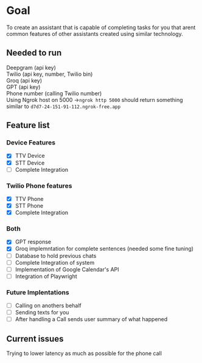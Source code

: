 # Goal
To create an assistant that is capable of completing tasks for you that arent common features of other assistants created using similar technology.

## Needed to run
Deepgram (api key)
<br>
Twilio (api key, number, Twilio bin)
<br>
Groq (api key)
<br>
GPT (api key)
<br>
Phone number (calling Twilio number)
<br>
Using Ngrok host on 5000 ->```ngrok http 5000``` should return something similar to ```d7d7-24-151-91-112.ngrok-free.app```

## Feature list
### Device Features
- [X] TTV Device
- [X] STT Device
- [ ] Complete Integration

### Twilio Phone features
- [X] TTV Phone
- [X] STT Phone
- [X] Complete Integration

### Both
- [X] GPT response
- [X] Groq implemntation for complete sentences (needed some fine tuning)
- [ ] Database to hold previous chats
- [ ] Complete Integration of system
- [ ] Implementation of Google Calendar's API
- [ ] Integration of Playwright

### Future Implentations
- [ ] Calling on anothers behalf 
- [ ] Sending texts for you
- [ ] After handling a Call sends user summary of what happened

## Current issues
Trying to lower latency as much as possible for the phone call
